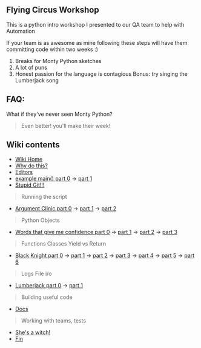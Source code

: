 Flying Circus Workshop
---
This is a python intro workshop I presented to our QA team to help with Automation

If your team is as awesome as mine following these steps will have them committing code within two weeks :) 

1. Breaks for Monty Python sketches
2. A lot of puns
3. Honest passion for the language is contagious
Bonus: try singing the Lumberjack song

FAQ:
---
What if they've never seen Monty Python?
>Even better! you'll make their week!

Wiki contents
---

+ [Wiki Home](https://github.com/mariyasnow/FlyingCircusWorkshop/wiki)
+ [Why do this?](https://github.com/mariyasnow/FlyingCircusWorkshop/wiki/Why)
+ [Editors](https://github.com/mariyasnow/FlyingCircusWorkshop/wiki/Editors) 
+ [example main() part 0](https://github.com/mariyasnow/FlyingCircusWorkshop/wiki/main()) 
-> [part 1](https://github.com/mariyasnow/FlyingCircusWorkshop/wiki/main()----part-2)
+ [Stupid Git!!!](https://github.com/mariyasnow/FlyingCircusWorkshop/wiki/Stupid-git!!)
>Running the script
+ [Argument Clinic part 0](https://github.com/mariyasnow/FlyingCircusWorkshop/wiki/ArgumentClinic-part-0) 
-> [part 1](https://github.com/mariyasnow/FlyingCircusWorkshop/wiki/ArgumentClinic-part-1) 
-> [part 2](https://github.com/mariyasnow/FlyingCircusWorkshop/wiki/ArgumentClinic-part-2)
>Python Objects 
+ [Words that give me confidence part 0](https://github.com/mariyasnow/FlyingCircusWorkshop/wiki/Words-that-give-me-confidence-part-0)
-> [part 1](https://github.com/mariyasnow/FlyingCircusWorkshop/wiki/Words-that-give-me-confidence-part-1)
-> [part 2](https://github.com/mariyasnow/FlyingCircusWorkshop/wiki/Words-that-give-me-confidence-part-2)
-> [part 3](https://github.com/mariyasnow/FlyingCircusWorkshop/wiki/Words-that-give-me-confidence-part-3)
>Functions Classes Yield vs Return
+ [Black Knight part 0](https://github.com/mariyasnow/FlyingCircusWorkshop/wiki/Black-Knight-part-0)
-> [part 1](https://github.com/mariyasnow/FlyingCircusWorkshop/wiki/Black-Knight-part-1)
-> [part 2](https://github.com/mariyasnow/FlyingCircusWorkshop/wiki/Black-Knight-part-2)
-> [part 3](https://github.com/mariyasnow/FlyingCircusWorkshop/wiki/Black-Knight-part-3)
-> [part 4](https://github.com/mariyasnow/FlyingCircusWorkshop/wiki/Black-Knight-part-4)
-> [part 5](https://github.com/mariyasnow/FlyingCircusWorkshop/wiki/Black-Knight-part-5)
-> [part 6](https://github.com/mariyasnow/FlyingCircusWorkshop/wiki/Black-Knight-part-6)
>Logs File i/o
+ [Lumberjack part 0](https://github.com/mariyasnow/FlyingCircusWorkshop/wiki/Lumberjack-part-0)
-> [part 1](https://github.com/mariyasnow/FlyingCircusWorkshop/wiki/Lumberjack-part-1)
>Building useful code
+ [Docs](https://github.com/mariyasnow/FlyingCircusWorkshop/wiki/Docs)
>Working with teams, tests
+ [She's a witch!](https://github.com/mariyasnow/FlyingCircusWorkshop/wiki/Test-for-a-witch)
+ [Fin]()
